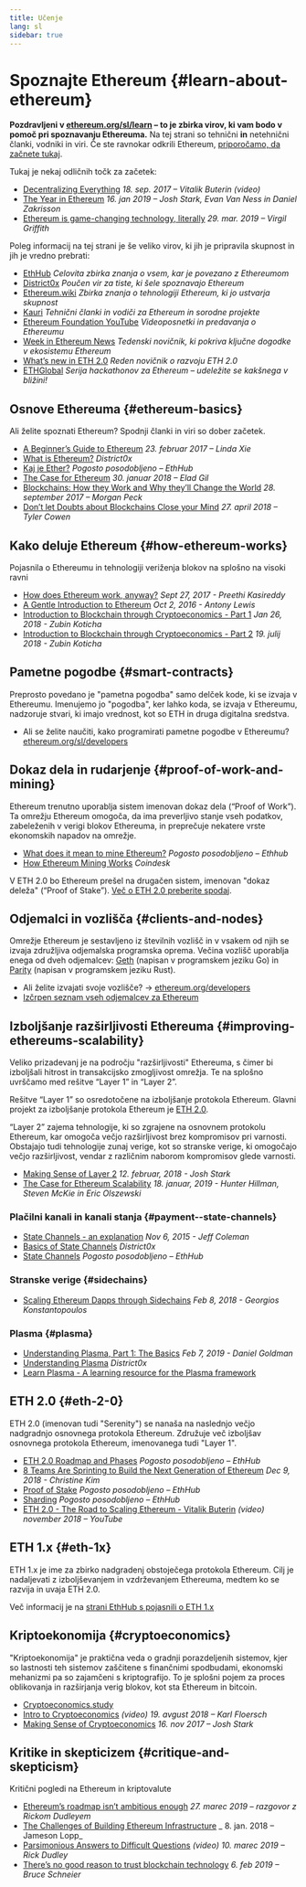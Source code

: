 ```yaml
---
title: Učenje
lang: sl
sidebar: true
---
```


# Spoznajte Ethereum {#learn-about-ethereum}

**Pozdravljeni v [ethereum.org/sl/learn](/sl/learn/) – to je zbirka virov, ki vam bodo v pomoč pri spoznavanju Ethereuma.** Na tej strani so tehnični **in** netehnični članki, vodniki in viri. Če ste ravnokar odkrili Ethereum, [priporočamo, da začnete tukaj](/sl/what-is-ethereum/).

Tukaj je nekaj odličnih točk za začetek:

- [Decentralizing Everything](https://www.youtube.com/watch?v=WSN5BaCzsbo&feature=youtu.be) _18. sep. 2017 – Vitalik Buterin (video)_
- [The Year in Ethereum](https://medium.com/@jjmstark/the-year-in-ethereum-87a17d6f8276) _16. jan 2019 – Josh Stark, Evan Van Ness in Daniel Zakrisson_
- [Ethereum is game-changing technology, literally](https://medium.com/@virgilgr/ethereum-is-game-changing-technology-literally-d67e01a01cf8) _29. mar. 2019 – Virgil Griffith_

Poleg informacij na tej strani je še veliko virov, ki jih je pripravila skupnost in jih je vredno prebrati:

- [EthHub](https://docs.ethhub.io) _Celovita zbirka znanja o vsem, kar je povezano z Ethereumom_
- [District0x](https://education.district0x.io/general-topics/understanding-ethereum/) _Poučen vir za tiste, ki šele spoznavajo Ethereum_
- [Ethereum.wiki](https://ethereum.wiki) _Zbirka znanja o tehnologiji Ethereum, ki jo ustvarja skupnost_
- [Kauri](https://kauri.io) _Tehnični članki in vodiči za Ethereum in sorodne projekte_
- [Ethereum Foundation YouTube](https://www.youtube.com/channel/UCNOfzGXD_C9YMYmnefmPH0g) _Videoposnetki in predavanja o Ethereumu_
- [Week in Ethereum News](https://weekinethereumnews.com/) _Tedenski novičnik, ki pokriva ključne dogodke v ekosistemu Ethereum_
- [What’s new in ETH 2.0](https://notes.ethereum.org/c/Sk8Zs--CQ) _Reden novičnik o razvoju ETH 2.0_
- [ETHGlobal](https://ethglobal.co) _Serija hackathonov za Ethereum – udeležite se kakšnega v bližini!_

## Osnove Ethereuma {#ethereum-basics}

Ali želite spoznati Ethereum? Spodnji članki in viri so dober začetek.

- [A Beginner’s Guide to Ethereum](https://blog.coinbase.com/a-beginners-guide-to-ethereum-46dd486ceecf) _23. februar 2017 – Linda Xie_
- [What is Ethereum?](https://education.district0x.io/general-topics/understanding-ethereum/what-is-ethereum/) _District0x_
- [Kaj je Ether?](https://docs.ethhub.io/ethereum-basics/what-is-ether/) _Pogosto posodobljeno – EthHub_
- [The Case for Ethereum](http://blog.eladgil.com/2018/01/the-case-for-ethereum.html) _30. januar 2018 – Elad Gil_
- [Blockchains: How they Work and Why they’ll Change the World](https://spectrum.ieee.org/computing/networks/blockchains-how-they-work-and-why-theyll-change-the-world) _28. september 2017 – Morgan Peck_
- [Don’t let Doubts about Blockchains Close your Mind](https://www.bloomberg.com/opinion/articles/2018-04-27/blockchains-warrant-skepticism-but-keep-an-open-mind) _27. april 2018 – Tyler Cowen_

## Kako deluje Ethereum {#how-ethereum-works}

Pojasnila o Ethereumu in tehnologiji veriženja blokov na splošno na visoki ravni

- [How does Ethereum work, anyway?](https://medium.com/@preethikasireddy/how-does-ethereum-work-anyway-22d1df506369) _Sept 27, 2017 - Preethi Kasireddy_
- [A Gentle Introduction to Ethereum](https://bitsonblocks.net/2016/10/02/gentle-introduction-ethereum/) _Oct 2, 2016 - Antony Lewis_
- [Introduction to Blockchain through Cryptoeconomics - Part 1](https://blockchainatberkeley.blog/introduction-to-blockchain-through-cryptoeconomics-part-1-bitcoin-369f245067f9) _Jan 26, 2018 - Zubin Koticha_
- [Introduction to Blockchain through Cryptoeconomics - Part 2](https://medium.com/mechanism-labs/introduction-to-bitcoin-through-cryptoeconomics-part-2-proof-of-work-and-nakamoto-consensus-1252f6a6c012) _19. julij 2018 - Zubin Koticha_

## Pametne pogodbe {#smart-contracts}

Preprosto povedano je "pametna pogodba" samo delček kode, ki se izvaja v Ethereumu. Imenujemo jo "pogodba", ker lahko koda, se izvaja v Ethereumu, nadzoruje stvari, ki imajo vrednost, kot so ETH in druga digitalna sredstva.

- Ali se želite naučiti, kako programirati pametne pogodbe v Ethereumu? [ethereum.org/sl/developers](/en/developers/)

## Dokaz dela in rudarjenje {#proof-of-work-and-mining}

Ethereum trenutno uporablja sistem imenovan dokaz dela (“Proof of Work”). Ta omrežju Ethereum omogoča, da ima preverljivo stanje vseh podatkov, zabeleženih v verigi blokov Ethereuma, in preprečuje nekatere vrste ekonomskih napadov na omrežje.

- [What does it mean to mine Ethereum?](https://docs.ethhub.io/using-ethereum/mining/) _Pogosto posodobljeno – Ethhub_
- [How Ethereum Mining Works](https://www.coindesk.com/information/ethereum-mining-works) _Coindesk_

V ETH 2.0 bo Ethereum prešel na drugačen sistem, imenovan "dokaz deleža" (“Proof of Stake”). [Več o ETH 2.0 preberite spodaj](#eth-2-0).

## Odjemalci in vozlišča {#clients-and-nodes}

Omrežje Ethereum je sestavljeno iz številnih vozlišč in v vsakem od njih se izvaja združljiva odjemalska programska oprema. Večina vozlišč uporablja enega od dveh odjemalcev: [Geth](https://geth.ethereum.org/) (napisan v programskem jeziku Go) in [Parity](https://www.parity.io/ethereum/) (napisan v programskem jeziku Rust).

- Ali želite izvajati svoje vozlišče? → [ethereum.org/developers](/sl/developers/#clients--running-your-own-node/)
- [Izčrpen seznam vseh odjemalcev za Ethereum](https://github.com/ConsenSys/ethereum-developer-tools-list#ethereum-clients)

## Izboljšanje razširljivosti Ethereuma {#improving-ethereums-scalability}

Veliko prizadevanj je na področju "razširljivosti" Ethereuma, s čimer bi izboljšali hitrost in transakcijsko zmogljivost omrežja. Te na splošno uvrščamo med rešitve “Layer 1” in “Layer 2”.

Rešitve “Layer 1” so osredotočene na izboljšanje protokola Ethereum. Glavni projekt za izboljšanje protokola Ethereum je [ETH 2.0](#eth-2-0).

“Layer 2” zajema tehnologije, ki so zgrajene na osnovnem protokolu Ethereum, kar omogoča večjo razširljivost brez kompromisov pri varnosti. Obstajajo tudi tehnologije zunaj verige, kot so stranske verige, ki omogočajo večjo razširljivost, vendar z različnim naborom kompromisov glede varnosti.

- [Making Sense of Layer 2](https://medium.com/l4-media/making-sense-of-ethereums-layer-2-scaling-solutions-state-channels-plasma-and-truebit-22cb40dcc2f4) _12. februar, 2018 - Josh Stark_
- [The Case for Ethereum Scalability](https://medium.com/connext/the-case-for-ethereum-scalability-d2a8035f880f) _18. januar, 2019 - Hunter Hillman, Steven McKie in Eric Olszewski_

### Plačilni kanali in kanali stanja {#payment--state-channels}

- [State Channels - an explanation](https://www.jeffcoleman.ca/state-channels/) _Nov 6, 2015 - Jeff Coleman_
- [Basics of State Channels](https://education.district0x.io/general-topics/understanding-ethereum/basics-state-channels/) _District0x_
- [State Channels](https://docs.ethhub.io/ethereum-roadmap/layer-2-scaling/state-channels/) _Pogosto posodobljeno – EthHub_

### Stranske verige {#sidechains}

- [Scaling Ethereum Dapps through Sidechains](https://medium.com/loom-network/dappchains-scaling-ethereum-dapps-through-sidechains-f99e51fff447) _Feb 8, 2018 - Georgios Konstantopoulos_

### Plasma {#plasma}

- [Understanding Plasma, Part 1: The Basics](https://www.theblockcrypto.com/2019/02/07/understanding-plasma-part-1-the-basics/) _Feb 7, 2019 - Daniel Goldman_
- [Understanding Plasma](https://education.district0x.io/general-topics/understanding-ethereum/understanding-plasma/) _District0x_
- [Learn Plasma - A learning resource for the Plasma framework](https://www.learnplasma.org/en/)

## ETH 2.0 {#eth-2-0}

ETH 2.0 (imenovan tudi "Serenity") se nanaša na naslednjo večjo nadgradnjo osnovnega protokola Ethereum. Združuje več izboljšav osnovnega protokola Ethereum, imenovanega tudi "Layer 1".

- [ETH 2.0 Roadmap and Phases](https://docs.ethhub.io/ethereum-roadmap/ethereum-2.0/eth-2.0-phases/) _Pogosto posodobljeno – EthHub_
- [8 Teams Are Sprinting to Build the Next Generation of Ethereum](https://www.coindesk.com/next-gen-buidlers-the-8-teams-working-on-ethereum-2-0) _Dec 9, 2018 - Christine Kim_
- [Proof of Stake](https://docs.ethhub.io/ethereum-roadmap/ethereum-2.0/proof-of-stake/) _Pogosto posodobljeno – EthHub_
- [Sharding](https://docs.ethhub.io/ethereum-roadmap/ethereum-2.0/sharding/) _Pogosto posodobljeno – EthHub_
- [ETH 2.0 - The Road to Scaling Ethereum - Vitalik Buterin](https://youtu.be/kCVpDrlVesA) _(video) november 2018 – YouTube_

## ETH 1.x {#eth-1x}

ETH 1.x je ime za zbirko nadgradenj obstoječega protokola Ethereum. Cilj je nadaljevati z izboljševanjem in vzdrževanjem Ethereuma, medtem ko se razvija in uvaja ETH 2.0.

Več informacij je na [strani EthHub s pojasnili o ETH 1.x](https://docs.ethhub.io/ethereum-roadmap/ethereum-1.x/)

## Kriptoekonomija {#cryptoeconomics}

"Kriptoekonomija" je praktična veda o gradnji porazdeljenih sistemov, kjer so lastnosti teh sistemov zaščitene s finančnimi spodbudami, ekonomski mehanizmi pa so zajamčeni s kriptografijo. To je splošni pojem za proces oblikovanja in razširjanja verig blokov, kot sta Ethereum in bitcoin.

- [Cryptoeconomics.study](https://cryptoeconomics.study/)
- [Intro to Cryptoeconomics](https://www.youtube.com/watch?v=F0FCI8GxO5I) _(video) 19. avgust 2018 – Karl Floersch_
- [Making Sense of Cryptoeconomics](https://medium.com/l4-media/making-sense-of-cryptoeconomics-5edea77e4e8d) _16. nov 2017 – Josh Stark_

## Kritike in skepticizem {#critique-and-skepticism}

Kritični pogledi na Ethereum in kriptovalute

- [Ethereum’s roadmap isn’t ambitious enough](https://decryptmedia.com/6136/vulcanize-rick-dudley-ethereum-roadmap-makerdao-polkadot) _27. marec 2019 – razgovor z Rickom Dudleyem_
- [The Challenges of Building Ethereum Infrastructure](https://medium.com/@lopp/the-challenges-of-building-ethereum-infrastructure-87e443e47a4b) _ 8. jan. 2018 – Jameson Lopp_
- [Parsimonious Answers to Difficult Questions](https://www.youtube.com/watch?v=GOkSg0BuSdw&feature=youtu.be) _(video) 10. marec 2019 – Rick Dudley_
- [There’s no good reason to trust blockchain technology](https://www.wired.com/story/theres-no-good-reason-to-trust-blockchain-technology/) _6. feb 2019 – Bruce Schneier_
